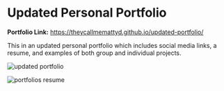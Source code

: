 # Updated Personal Portfolio

<b>Portfolio Link:</b> https://theycallmemattyd.github.io/updated-portfolio/

This in an updated personal portfolio which includes social media links, a resume, and examples of both group and individual projects.

![updated portfolio](https://user-images.githubusercontent.com/66084799/95402688-54004d80-08de-11eb-83ec-e779790df7cb.png)
</br>


![portfolios resume](https://user-images.githubusercontent.com/66084799/95410715-b5321c00-08f2-11eb-80c4-8616a7ecd5f5.png)
